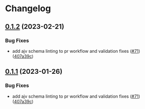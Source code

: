 # Changelog

## [0.1.2](https://github.com/james-milligan/schemas/compare/json/json-schema-v0.1.1...json/json-schema-v0.1.2) (2023-02-21)


### Bug Fixes

* add ajv schema linting to pr workflow and validation fixes ([#71](https://github.com/james-milligan/schemas/issues/71)) ([407a39c](https://github.com/james-milligan/schemas/commit/407a39c2049e95ae1d80c28b68aa2658d597fbc5))

## [0.1.1](https://github.com/open-feature/schemas/compare/json/json-schema-v0.1.0...json/json-schema-v0.1.1) (2023-01-26)


### Bug Fixes

* add ajv schema linting to pr workflow and validation fixes ([#71](https://github.com/open-feature/schemas/issues/71)) ([407a39c](https://github.com/open-feature/schemas/commit/407a39c2049e95ae1d80c28b68aa2658d597fbc5))
